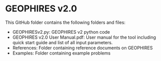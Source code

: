 # GEOPHIRES v2.0

This GitHub folder contains the following folders and files:
- GEOPHIRESv2.py: GEOPHIRES v2 python code
- GEOPHIRES v2.0 User Manual.pdf: User manual for the tool including quick start guide and list of all input parameters.
- References: Folder containing reference documents on GEOPHIRES
- Examples: Folder containing example problems
